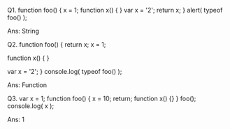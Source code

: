 
Q1. function foo() { x = 1; function x() { } var x = '2'; return x; } alert( typeof foo() );

Ans: String

Q2. function foo() { return x; x = 1;

function x() { }

var x = '2';
} console.log( typeof foo() );

Ans: Function

Q3. var x = 1; function foo() { x = 10; return; function x() {} } foo(); console.log( x );

Ans: 1